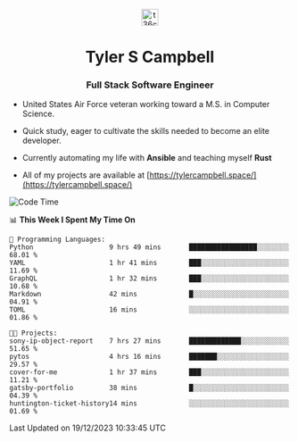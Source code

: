<p align="center">
<a href="https://www.linkedin.com/in/t36campbell" target="blank"><img align="center" src="https://ik.imagekit.io/t36campbell/Portfolio/linkedin.png.original_m8bbGgPh6.png" alt="t36campbell" height="30" width="30" /></a>
</p>
<h1 align="center">Tyler S Campbell</h1>
<h3 align="center">Full Stack Software Engineer</h3>

* United States Air Force veteran working toward a M.S. in Computer Science.

* Quick study, eager to cultivate the skills needed to become an elite developer.

* Currently automating my life with **Ansible** and teaching myself **Rust**

* All of my projects are available at [https://tylercampbell.space/](https://tylercampbell.space/)

<!--START_SECTION:waka-->
![Code Time](http://img.shields.io/badge/Code%20Time-3%2C046%20hrs%202%20mins-blue)

📊 **This Week I Spent My Time On** 

```text
💬 Programming Languages: 
Python                   9 hrs 49 mins       █████████████████░░░░░░░░   68.01 % 
YAML                     1 hr 41 mins        ███░░░░░░░░░░░░░░░░░░░░░░   11.69 % 
GraphQL                  1 hr 32 mins        ███░░░░░░░░░░░░░░░░░░░░░░   10.68 % 
Markdown                 42 mins             █░░░░░░░░░░░░░░░░░░░░░░░░   04.91 % 
TOML                     16 mins             ░░░░░░░░░░░░░░░░░░░░░░░░░   01.86 % 

🐱‍💻 Projects: 
sony-ip-object-report    7 hrs 27 mins       █████████████░░░░░░░░░░░░   51.65 % 
pytos                    4 hrs 16 mins       ███████░░░░░░░░░░░░░░░░░░   29.57 % 
cover-for-me             1 hr 37 mins        ███░░░░░░░░░░░░░░░░░░░░░░   11.21 % 
gatsby-portfolio         38 mins             █░░░░░░░░░░░░░░░░░░░░░░░░   04.39 % 
huntington-ticket-history14 mins             ░░░░░░░░░░░░░░░░░░░░░░░░░   01.69 % 
```


 Last Updated on 19/12/2023 10:33:45 UTC
<!--END_SECTION:waka-->
